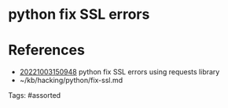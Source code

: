 # python fix SSL errors

# References
- [20221003150948](/zet/20221003150948/) python fix SSL errors using requests library
- ~/kb/hacking/python/fix-ssl.md

Tags:
    #assorted

